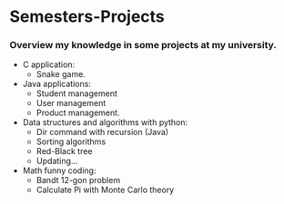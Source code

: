# Semesters-Projects
### Overview my knowledge in some projects at my university.
* C application: 
  + Snake game.
* Java applications: 
  + Student management
  + User management
  + Product management.
* Data structures and algorithms with python: 
  + Dir command with recursion (Java)
  + Sorting algorithms
  + Red-Black tree
  +   Updating...
* Math funny coding: 
  + Bandt 12-gon problem
  + Calculate Pi with Monte Carlo theory
